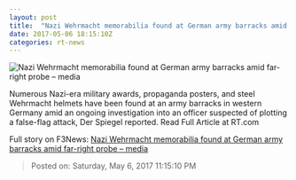 ```yaml
---
layout: post
title:  "Nazi Wehrmacht memorabilia found at German army barracks amid far-right probe – media"
date: 2017-05-06 18:15:10Z
categories: rt-news
---
```


![Nazi Wehrmacht memorabilia found at German army barracks amid far-right probe – media](https://cdn.rt.com/files/2017.05/article/590e0c4cc3618802458b4594.jpg)

Numerous Nazi-era military awards, propaganda posters, and steel Wehrmacht helmets have been found at an army barracks in western Germany amid an ongoing investigation into an officer suspected of plotting a false-flag attack, Der Spiegel reported. Read Full Article at RT.com


Full story on F3News: [Nazi Wehrmacht memorabilia found at German army barracks amid far-right probe – media](http://www.f3nws.com/n/GEgZN)

> Posted on: Saturday, May 6, 2017 11:15:10 PM

